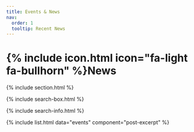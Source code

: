 ```yaml
---
title: Events & News
nav:
  order: 1
  tooltip: Recent News
---
```


# {% include icon.html icon="fa-light fa-bullhorn" %}News

<!-- TODO: Add content here. -->

{% include section.html %}

{% include search-box.html %}

<!-- {% include tags.html tags=site.tags %} -->

{% include search-info.html %}

{% include list.html data="events" component="post-excerpt" %}
